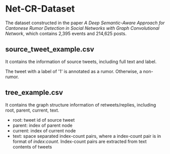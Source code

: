 # Net-CR-Dataset

The dataset constructed in the paper _A Deep Semantic-Aware Approach for Cantonese Rumor Detection in Social Networks with Graph Convolutional Network_, which contains 2,395 events and 214,625 posts.

## source_tweet_example.csv
It contains the information of source tweets, including full text and label.

The tweet with a label of '1' is annotated as a rumor. Otherwise, a non-rumor.

## tree_example.csv
It contains the graph structure information of retweets/replies, including root, parent, current, text.

- root: tweet id of source tweet
- parent: index of parent node
- current: index of current node
- text: space separated index-count pairs, where a index-count pair is in format of _index:count_. Index-count pairs are extracted from text contents of tweets

